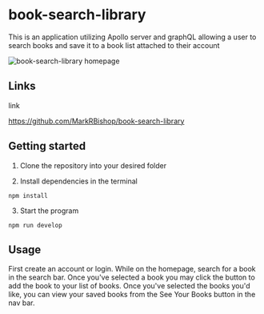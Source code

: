 # book-search-library

This is an application utilizing Apollo server and graphQL allowing a user to search books and save it to a book list attached to their account

![book-search-library homepage]()

## Links

link

https://github.com/MarkRBishop/book-search-library


## Getting started

1. Clone the repository into your desired folder

2. Install dependencies in the terminal

```
npm install
```

3. Start the program
```
npm run develop
```

## Usage

First create an account or login. While on the homepage, search for a book in the search bar. Once you've selected a book you may click the button to add the book to your list of books. Once you've selected the books you'd like, you can view your saved books from the See Your Books button in the nav bar.